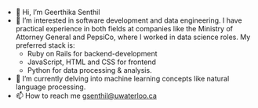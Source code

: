- 👋 Hi, I’m Geerthika Senthil
- 👀 I’m interested in software development and data engineering. I have practical experience in both fields at companies like the Ministry of Attorney General and PepsiCo, where I worked in data science roles. 
  My preferred stack is:
   - Ruby on Rails for backend-development
   - JavaScript, HTML and CSS for frontend
   - Python for data processing & analysis.
- 🌱 I’m currently delving into machine learning concepts like natural language processing. 
- 📫 How to reach me gsenthil@uwaterloo.ca

<!---
geersenthil/geersenthil is a ✨ special ✨ repository because its `README.md` (this file) appears on your GitHub profile.
You can click the Preview link to take a look at your changes.
--->
